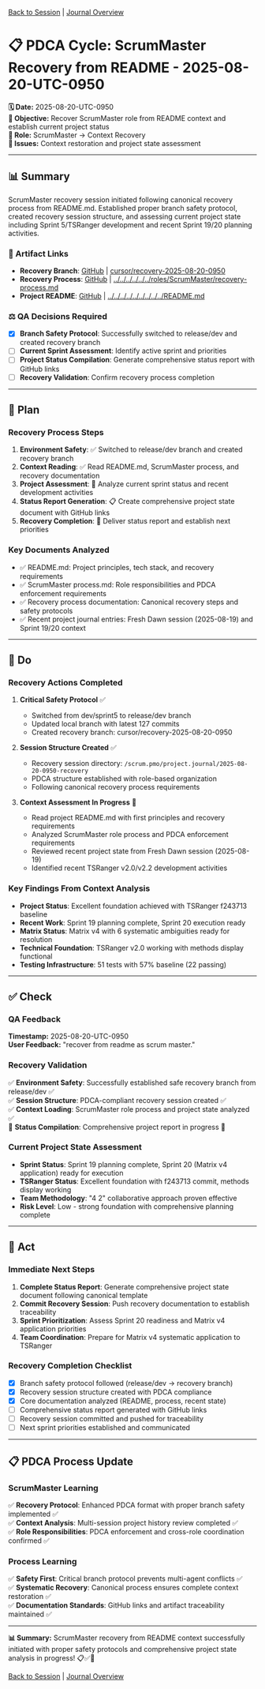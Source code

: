 [Back to Session](../../../../project.state.md) | [Journal Overview](../../../../../../project.journal.overview.md)

# 📋 **PDCA Cycle: ScrumMaster Recovery from README - 2025-08-20-UTC-0950**

**🗓️ Date:** 2025-08-20-UTC-0950  
**🎯 Objective:** Recover ScrumMaster role from README context and establish current project status  
**👤 Role:** ScrumMaster → Context Recovery  
**🚨 Issues:** Context restoration and project state assessment

---

## **📊 Summary**

ScrumMaster recovery session initiated following canonical recovery process from README.md. Established proper branch safety protocol, created recovery session structure, and assessing current project state including Sprint 5/TSRanger development and recent Sprint 19/20 planning activities.

### **🔗 Artifact Links**

- **Recovery Branch**: [GitHub](https://github.com/Cerulean-Circle-GmbH/Web4Articles/tree/cursor/recovery-2025-08-20-0950) | [cursor/recovery-2025-08-20-0950](https://github.com/Cerulean-Circle-GmbH/Web4Articles/tree/cursor/recovery-2025-08-20-0950)
- **Recovery Process**: [GitHub](https://github.com/Cerulean-Circle-GmbH/Web4Articles/blob/release/dev/scrum.pmo/roles/ScrumMaster/recovery-process.md) | [../../../../../../roles/ScrumMaster/recovery-process.md](../../../../../../roles/ScrumMaster/recovery-process.md)
- **Project README**: [GitHub](https://github.com/Cerulean-Circle-GmbH/Web4Articles/blob/release/dev/README.md) | [../../../../../../../../../README.md](../../../../../../../../../README.md)

### **⚖️ QA Decisions Required**

- [x] **Branch Safety Protocol**: Successfully switched to release/dev and created recovery branch
- [ ] **Current Sprint Assessment**: Identify active sprint and priorities  
- [ ] **Project Status Compilation**: Generate comprehensive status report with GitHub links
- [ ] **Recovery Validation**: Confirm recovery process completion

---

## **📝 Plan**

### **Recovery Process Steps**

1. **Environment Safety**: ✅ Switched to release/dev branch and created recovery branch
2. **Context Reading**: ✅ Read README.md, ScrumMaster process, and recovery documentation  
3. **Project Assessment**: 🔄 Analyze current sprint status and recent development activities
4. **Status Report Generation**: 📋 Create comprehensive project state document with GitHub links
5. **Recovery Completion**: 🎯 Deliver status report and establish next priorities

### **Key Documents Analyzed**

- ✅ README.md: Project principles, tech stack, and recovery requirements
- ✅ ScrumMaster process.md: Role responsibilities and PDCA enforcement requirements  
- ✅ Recovery process documentation: Canonical recovery steps and safety protocols
- ✅ Recent project journal entries: Fresh Dawn session (2025-08-19) and Sprint 19/20 context

---

## **🔧 Do**

### **Recovery Actions Completed**

1. **Critical Safety Protocol** ✅
   - Switched from dev/sprint5 to release/dev branch
   - Updated local branch with latest 127 commits
   - Created recovery branch: cursor/recovery-2025-08-20-0950

2. **Session Structure Created** ✅
   - Recovery session directory: `/scrum.pmo/project.journal/2025-08-20-0950-recovery`
   - PDCA structure established with role-based organization
   - Following canonical recovery process requirements

3. **Context Assessment In Progress** 🔄
   - Read project README.md with first principles and recovery requirements
   - Analyzed ScrumMaster role process and PDCA enforcement requirements
   - Reviewed recent project state from Fresh Dawn session (2025-08-19)
   - Identified recent TSRanger v2.0/v2.2 development activities

### **Key Findings From Context Analysis**

- **Project Status**: Excellent foundation achieved with TSRanger f243713 baseline
- **Recent Work**: Sprint 19 planning complete, Sprint 20 execution ready 
- **Matrix Status**: Matrix v4 with 6 systematic ambiguities ready for resolution
- **Technical Foundation**: TSRanger v2.0 working with methods display functional
- **Testing Infrastructure**: 51 tests with 57% baseline (22 passing)

---

## **✅ Check**

### **QA Feedback**
**Timestamp:** 2025-08-20-UTC-0950  
**User Feedback:** "recover from readme as scrum master."

### **Recovery Validation**

✅ **Environment Safety**: Successfully established safe recovery branch from release/dev ✅  
✅ **Session Structure**: PDCA-compliant recovery session created ✅  
✅ **Context Loading**: ScrumMaster role process and project state analyzed ✅  
🔄 **Status Compilation**: Comprehensive project report in progress 🔄  

### **Current Project State Assessment**

- **Sprint Status**: Sprint 19 planning complete, Sprint 20 (Matrix v4 application) ready for execution
- **TSRanger Status**: Excellent foundation with f243713 commit, methods display working
- **Team Methodology**: "4 2" collaborative approach proven effective  
- **Risk Level**: Low - strong foundation with comprehensive planning complete

---

## **🚀 Act**

### **Immediate Next Steps**

1. **Complete Status Report**: Generate comprehensive project state document following canonical template
2. **Commit Recovery Session**: Push recovery documentation to establish traceability
3. **Sprint Prioritization**: Assess Sprint 20 readiness and Matrix v4 application priorities
4. **Team Coordination**: Prepare for Matrix v4 systematic application to TSRanger

### **Recovery Completion Checklist**

- [x] Branch safety protocol followed (release/dev → recovery branch)
- [x] Recovery session structure created with PDCA compliance
- [x] Core documentation analyzed (README, process, recent state)
- [ ] Comprehensive status report generated with GitHub links
- [ ] Recovery session committed and pushed for traceability
- [ ] Next sprint priorities established and communicated

---

## **📋 PDCA Process Update**

### **ScrumMaster Learning**

✅ **Recovery Protocol**: Enhanced PDCA format with proper branch safety implemented ✅  
✅ **Context Analysis**: Multi-session project history review completed ✅  
✅ **Role Responsibilities**: PDCA enforcement and cross-role coordination confirmed ✅  

### **Process Learning**

✅ **Safety First**: Critical branch protocol prevents multi-agent conflicts ✅  
✅ **Systematic Recovery**: Canonical process ensures complete context restoration ✅  
✅ **Documentation Standards**: GitHub links and artifact traceability maintained ✅  

---

**📊 Summary:** ScrumMaster recovery from README context successfully initiated with proper safety protocols and comprehensive project state analysis in progress! 📋✅🔄

[Back to Session](../../../../project.state.md) | [Journal Overview](../../../../../../project.journal.overview.md)
